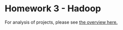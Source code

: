 # Homework 3 - Hadoop

For analysis of projects, please see [the overview here.](doc/analysis/Overview.md)